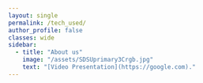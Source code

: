 ```yaml
---
layout: single
permalink: /tech_used/
author_profile: false
classes: wide
sidebar:
  - title: "About us"
    image: "/assets/SDSUprimary3Crgb.jpg"
    text: "[Video Presentation](https://google.com)."
---
```








